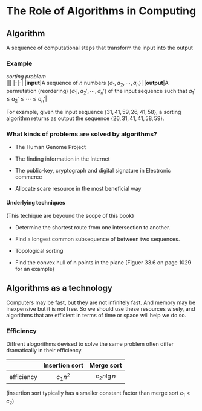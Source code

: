 # The Role of Algorithms in Computing

## **Algorithm** 
A sequence of computational steps that transform the input into the output  

### **Example**  
*sorting problem*  
|||
|-|-|
|**input**|A sequence of $n$ numbers $\langle a_1,a_2,\cdots,a_n\rangle$|
|**output**|A permutation (reordering) $\langle a_1',a_2',\cdots,a_n'\rangle$ of the input sequence such that $a_1'\le a_2'\le \cdots\le a_n'$|  

For example, given the input sequence $\langle31,41,59,26,41,58\rangle$, a sorting algorithm returns as output the sequence $\langle26,31,41,41,58,59\rangle$.  

### **What kinds of problems are solved by algorithms?**  

- The Human Genome Project
  
- The finding information in the Internet

- The public-key, cryptograph and digital signature in Electronic commerce

- Allocate scare resource in the most beneficial way  

#### **Underlying techniques**  

(This techique are beyound the scope of this book)

- Determine the shortest route from one intersection to another.  

- Find a longest common subsequence of between two sequences.

- Topological sorting

- Find the convex hull of n points in the plane (Figuer 33.6 on page 1029 for an example)  

## **Algorithms as a technology**  

Computers may be fast, but they are not infinitely fast. And memory may be inexpensive but it is not free. So we should use these resources wisely, and algorithms that are efficient in terms of time or space will help we do so.  

### **Efficiency**  

Diffrent alogorithms devised to solve the same problem often differ dramatically in their efficiency.

||Insertion sort|Merge sort|
|:-:|:-:|:-:|
|efficiency|$c_1n^2$|$c_2 n\lg{n}$|  
(insertion sort typically has a smaller constant factor than merge sort $c_1 < c_2$)


